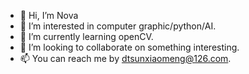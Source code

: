 - 👋 Hi, I’m Nova
- 👀 I’m interested in computer graphic/python/AI.
- 🌱 I’m currently learning openCV.
- 💞️ I’m looking to collaborate on something interesting.
- 📫 You can reach me by dtsunxiaomeng@126.com.

<!---
drizzlysun/drizzlysun is a ✨ special ✨ repository because its `README.md` (this file) appears on your GitHub profile.
You can click the Preview link to take a look at your changes.
--->
